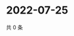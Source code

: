 # 2022-07-25

共 0 条

<!-- BEGIN WEIBO -->
<!-- 最后更新时间 Mon Jul 25 2022 01:17:41 GMT+0800 (China Standard Time) -->

<!-- END WEIBO -->
